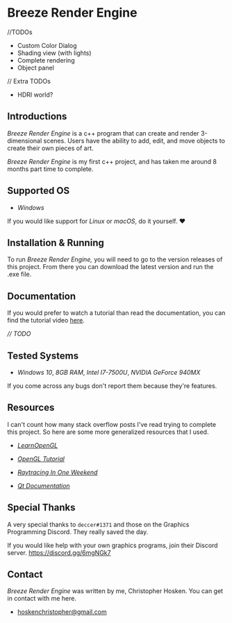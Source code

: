 # Breeze Render Engine

//TODOs

- Custom Color Dialog
- Shading view (with lights)
- Complete rendering
- Object panel


// Extra TODOs
- HDRI world?


## Introductions

*Breeze Render Engine* is a c++ program that can create and render 3-dimensional scenes. Users have the ability to add, edit, and move objects to create their own pieces of art.

*Breeze Render Engine* is my first c++ project, and has taken me around 8 months part time to complete.

## Supported OS

- *Windows*

If you would like support for *Linux* or *macOS*, do it yourself. ❤

## Installation & Running

To run *Breeze Render Engine,* you will need to go to the version releases of this project. From there you can download the latest version and run the .exe file.

## Documentation

If you would prefer to watch a tutorial than read the documentation, you can find the tutorial video [here]().

*// TODO*


## Tested Systems

 - *Windows 10*, *8GB RAM*, *Intel I7-7500U*, *NVIDIA GeForce 940MX*

 If you come across any bugs don't report them because they're features.

## Resources
I can't count how many stack overflow posts I've read trying to complete this project. So here are some more generalized resources that I used.

- [*LearnOpenGL*](https://learnopengl.com/)

- [*OpenGL Tutorial*](http://www.opengl-tutorial.org/)

- [*Raytracing In One Weekend*](https://raytracing.github.io/books/RayTracingInOneWeekend.html)

- [*Qt Documentation*](https://doc.qt.io/)

## Special Thanks

A very special thanks to `deccer#1371` and those on the Graphics Programming Discord. They really saved the day.

If you would like help with your own graphics programs, join their Discord server. https://discord.gg/6mgNGk7

## Contact

*Breeze Render Engine* was written by me, Christopher Hosken. You can get in contact with me here.

- hoskenchristopher@gmail.com